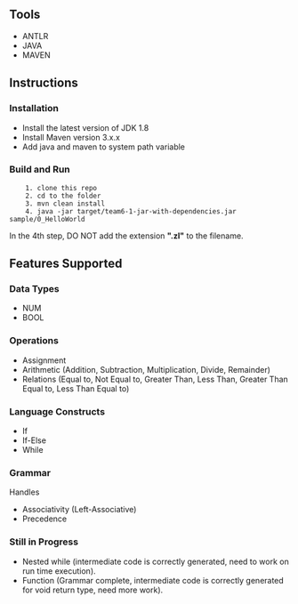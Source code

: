 ## Tools

* ANTLR
* JAVA
* MAVEN

## Instructions

### Installation
* Install the latest version of JDK 1.8
* Install Maven version 3.x.x
* Add java and maven to system path variable

### Build and Run

        1. clone this repo
        2. cd to the folder
        3. mvn clean install
        4. java -jar target/team6-1-jar-with-dependencies.jar sample/0_HelloWorld

In the 4th step, DO NOT add the extension **".zl"** to the filename.

## Features Supported

### Data Types

* NUM
* BOOL

### Operations

* Assignment
* Arithmetic (Addition, Subtraction, Multiplication, Divide, Remainder)
* Relations (Equal to, Not Equal to, Greater Than, Less Than, Greater Than Equal to, Less Than Equal to)

### Language Constructs

* If
* If-Else
* While

### Grammar
Handles

* Associativity (Left-Associative)
* Precedence

### Still in Progress

* Nested while (intermediate code is correctly generated, need to work on run time execution).
* Function (Grammar complete, intermediate code is correctly generated for void return type, need more work).
